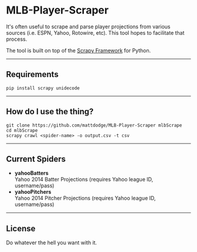 MLB-Player-Scraper  
==================  
    
     
     
It's often useful to scrape and parse player projections from various sources (i.e. ESPN, Yahoo, Rotowire, etc). This tool hopes to facilitate that process.

The tool is built on top of the [Scrapy Framework](http://scrapy.org/) for Python. 

---

## Requirements
```
pip install scrapy unidecode
```

---

## How do I use the thing?
```
git clone https://github.com/mattdodge/MLB-Player-Scraper mlbScrape
cd mlbScrape
scrapy crawl <spider-name> -o output.csv -t csv
```

---


## Current Spiders
 - **yahooBatters**  
   Yahoo 2014 Batter Projections (requires Yahoo league ID, username/pass)
 - **yahooPitchers**  
   Yahoo 2014 Pitcher Projections (requires Yahoo league ID, username/pass)
 

---


## License
Do whatever the hell you want with it.
